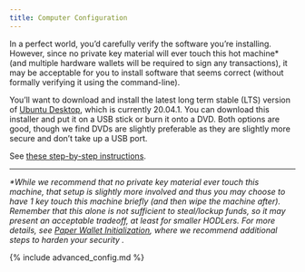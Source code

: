 ```yaml
---
title: Computer Configuration
---
```


In a perfect world, you’d carefully verify the software you’re installing.
However, since no private key material will ever touch this hot machine\* (and multiple hardware wallets will be required to sign any transactions), it may be acceptable for you to install software that seems correct (without formally verifying it using the command-line).

You’ll want to download and install the latest long term stable (LTS) version of [Ubuntu Desktop](https://ubuntu.com/download/desktop), which is currently 20.04.1.
You can download this installer and put it on a USB stick or burn it onto a DVD.
Both options are good, though we find DVDs are slightly preferable as they are slightly more secure and don’t take up a USB port.

See [these step-by-step instructions](https://ubuntu.com/tutorials/install-ubuntu-desktop).


---

_\*While we recommend that no private key material ever touch this machine, that setup is slightly more involved and thus you may choose to have 1 key touch this machine briefly (and then wipe the machine after).
Remember that this alone is not sufficient to steal/lockup funds, so it may present an acceptable tradeoff, at least for smaller HODLers.
For more details, see [Paper Wallet Initialization](/setup-wallets/paper-advanced), where we recommend additional steps to harden your security ._


{% include advanced_config.md %}
